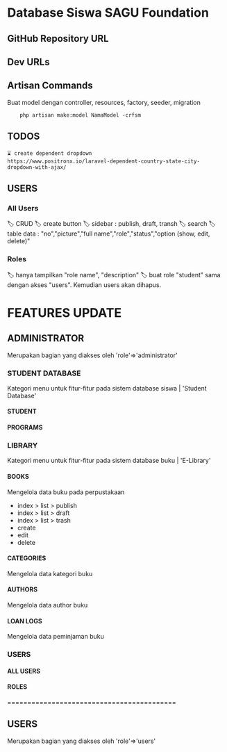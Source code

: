 # Database Siswa SAGU Foundation


## GitHub Repository URL

## Dev URLs

## Artisan Commands

Buat model dengan controller, resources, factory, seeder, migration

```
    php artisan make:model NamaModel -crfsm
```
## TODOS

    ⌛ create dependent dropdown
    https://www.positronx.io/laravel-dependent-country-state-city-dropdown-with-ajax/



## USERS

### All Users
🏷️ CRUD
🏷️ create button
🏷️ sidebar : publish, draft, transh
🏷️ search
🏷️ table data : "no","picture","full name","role","status","option (show, edit, delete)"

### Roles
🏷️ hanya tampilkan "role name", "description"
🏷️ buat role "student" sama dengan akses "users". Kemudian users akan dihapus.


# FEATURES UPDATE

## ADMINISTRATOR
Merupakan bagian yang diakses oleh 'role'=>'administrator'

### STUDENT DATABASE
Kategori menu untuk fitur-fitur pada sistem database siswa | 'Student Database'

#### STUDENT

#### PROGRAMS

### LIBRARY
Kategori menu untuk fitur-fitur pada sistem database buku | 'E-Library'

#### BOOKS
Mengelola data buku pada perpustakaan
<ul>
    <li>index > list > publish</li>
    <li>index > list > draft</li>
    <li>index > list > trash</li>
    <li>create</li>
    <li>edit</li>
    <li>delete</li>
</ul>

#### CATEGORIES
Mengelola data kategori buku

#### AUTHORS
Mengelola data author buku

#### LOAN LOGS
Mengelola data peminjaman buku

### USERS
#### ALL USERS
#### ROLES


==========================================

## USERS
Merupakan bagian yang diakses oleh 'role'=>'users'

## 
